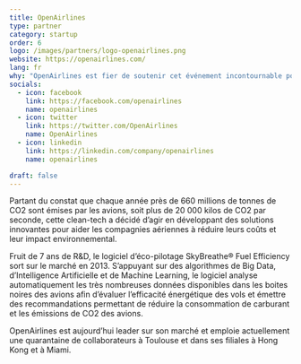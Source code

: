 ```yaml
---
title: OpenAirlines
type: partner
category: startup
order: 6
logo: /images/partners/logo-openairlines.png
website: https://openairlines.com/
lang: fr
why: "OpenAirlines est fier de soutenir cet événement incontournable pour les développeurs ! On espère y rencontrer des développeurs curieux et innovants, motivés par les enjeux du réchauffement climatique et les défis technologiques qui permettront de sauver notre planète."
socials:
  - icon: facebook
    link: https://facebook.com/openairlines
    name: openairlines
  - icon: twitter
    link: https://twitter.com/OpenAirlines
    name: OpenAirlines
  - icon: linkedin
    link: https://linkedin.com/company/openairlines
    name: openairlines

draft: false
---
```

Partant du constat que chaque année près de 660 millions de tonnes de CO2 sont émises par les avions, soit plus de 20 000 kilos de CO2 par seconde, cette clean-tech a décidé d’agir en développant des solutions innovantes pour aider les compagnies aériennes à réduire leurs coûts et leur impact environnemental.

Fruit de 7 ans de R&D, le logiciel d’éco-pilotage SkyBreathe® Fuel Efficiency sort sur le marché en 2013. S’appuyant sur des algorithmes de Big Data, d’Intelligence Artificielle et de Machine Learning, le logiciel analyse automatiquement les très nombreuses données disponibles dans les boites noires des avions afin d’évaluer l’efficacité énergétique des vols et émettre des recommandations permettant de réduire la consommation de carburant et les émissions de CO2 des avions. 

OpenAirlines est aujourd’hui leader sur son marché et emploie actuellement une quarantaine de collaborateurs à Toulouse et dans ses filiales à Hong Kong et à Miami.
